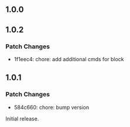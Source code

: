 ## 1.0.0

## 1.0.2

### Patch Changes

- 1f1eec4: chore: add additional cmds for block

## 1.0.1

### Patch Changes

- 584c660: chore: bump version

Initial release.
